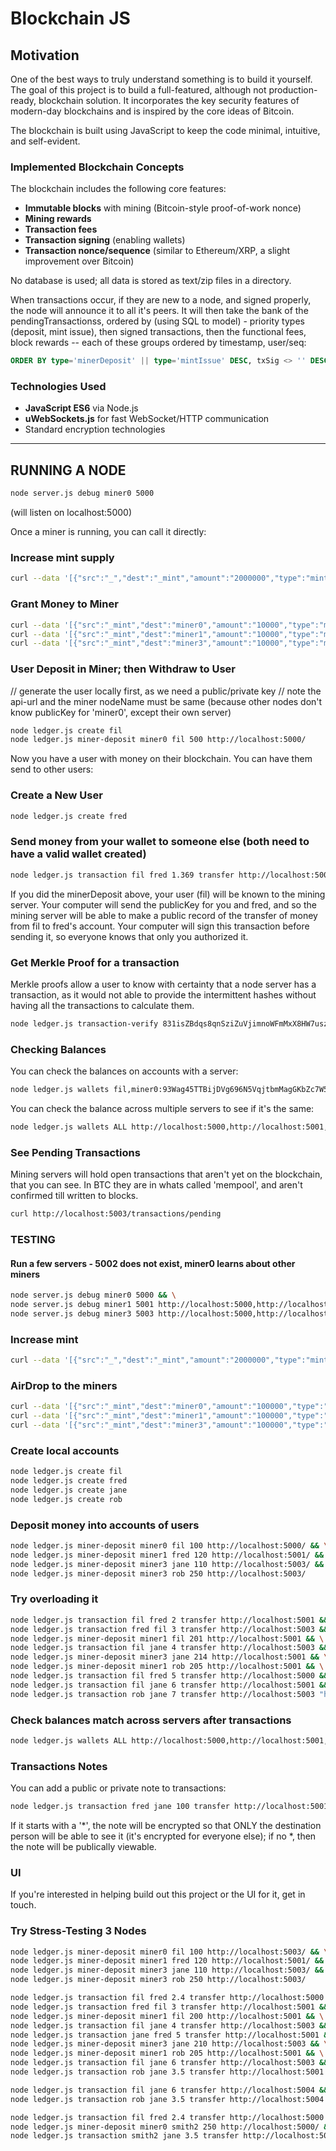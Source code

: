 # Blockchain JS

## Motivation
One of the best ways to truly understand something is to build it yourself. The goal of this project is to build a full-featured, although not production-ready, blockchain solution. It incorporates the key security features of modern-day blockchains and is inspired by the core ideas of Bitcoin.

The blockchain is built using JavaScript to keep the code minimal, intuitive, and self-evident.

### Implemented Blockchain Concepts
The blockchain includes the following core features:
- **Immutable blocks** with mining (Bitcoin-style proof-of-work nonce)
- **Mining rewards**
- **Transaction fees**
- **Transaction signing** (enabling wallets)
- **Transaction nonce/sequence** (similar to Ethereum/XRP, a slight improvement over Bitcoin)

No database is used; all data is stored as text/zip files in a directory.

When transactions occur, if they are new to a node, and signed properly, the node will announce it to all it's peers. It will then take the bank of the pendingTransactionss, ordered by (using SQL to model) - priority types (deposit, mint issue), then signed transactions, then the functional fees, block rewards -- each of these groups ordered by timestamp, user/seq:
```sql
ORDER BY type='minerDeposit' || type='mintIssue' DESC, txSig <> '' DESC, timestamp ASC, src ASC, seq ASC  LIMIT 10
```

### Technologies Used
- **JavaScript ES6** via Node.js
- **uWebSockets.js** for fast WebSocket/HTTP communication
- Standard encryption technologies

---

## RUNNING A NODE
```bash
node server.js debug miner0 5000
```
(will listen on localhost:5000)


Once a miner is running, you can call it directly:

### Increase mint supply
```bash
curl --data '[{"src":"_","dest":"_mint","amount":"2000000","type":"mintIssue"}]' http://localhost:5000/transactions
```

### Grant Money to Miner
```bash
curl --data '[{"src":"_mint","dest":"miner0","amount":"10000","type":"mintAirDrop"}]' http://localhost:5000/transactions && \
curl --data '[{"src":"_mint","dest":"miner1","amount":"10000","type":"mintAirDrop"}]' http://localhost:5001/transactions && \
curl --data '[{"src":"_mint","dest":"miner3","amount":"10000","type":"mintAirDrop"}]' http://localhost:5003/transactions
```

### User Deposit in Miner; then Withdraw to User
// generate the user locally first, as we need a public/private key
// note the api-url and the miner nodeName must be same (because other nodes don't know publicKey for 'miner0', except their own server)
```bash
node ledger.js create fil
node ledger.js miner-deposit miner0 fil 500 http://localhost:5000/
```

Now you have a user with money on their blockchain. You can have them send to other users:

### Create a New User
```bash
node ledger.js create fred
```

### Send money from your wallet to someone else (both need to have a valid wallet created)
```bash
node ledger.js transaction fil fred 1.369 transfer http://localhost:5000
```

If you did the minerDeposit above, your user (fil) will be known to the mining server. Your computer will send the publicKey for you and fred, and so the mining server will be able to make a public record of the transfer of money from fil to fred's account. Your computer will sign this transaction before sending it, so everyone knows that only you authorized it.


### Get Merkle Proof for a transaction
Merkle proofs allow a user to know with certainty that a node server has a transaction, as it would not able to provide the intermittent hashes without having all the transactions to calculate them. 

```bash
node ledger.js transaction-verify 831isZBdqs8qnSziZuVjimnoWFmMxX8HW7uszFfoUd24,6Knq7UoWrKxGcvoVmRy15E8iXCmCmTjDrmZTLb8dG8bX http://localhost:5000
```

### Checking Balances
You can check the balances on accounts with a server:
```bash
node ledger.js wallets fil,miner0:93Wag45TTBijDVg696N5VqjtbmMagGKbZc7W5kLoty8xZ http://localhost:5000
```

You can check the balance across multiple servers to see if it's the same:
```bash
node ledger.js wallets ALL http://localhost:5000,http://localhost:5001,http://localhost:5003
```

### See Pending Transactions
Mining servers will hold open transactions that aren't yet on the blockchain, that you can see. In BTC they are in whats called 'mempool', and 
aren't confirmed till written to blocks.

```bash
curl http://localhost:5003/transactions/pending
```

### TESTING ###
#### Run a few servers - 5002 does not exist, miner0 learns about other miners
```bash
node server.js debug miner0 5000 && \
node server.js debug miner1 5001 http://localhost:5000,http://localhost:5002 && \
node server.js debug miner3 5003 http://localhost:5000,http://localhost:5003
```

### Increase mint
```bash
curl --data '[{"src":"_","dest":"_mint","amount":"2000000","type":"mintIssue"}]' http://localhost:5000/transactions
```

### AirDrop to the miners
```bash
curl --data '[{"src":"_mint","dest":"miner0","amount":"100000","type":"mintAirDrop"}]' http://localhost:5000/transactions && \
curl --data '[{"src":"_mint","dest":"miner1","amount":"100000","type":"mintAirDrop"}]' http://localhost:5001/transactions && \
curl --data '[{"src":"_mint","dest":"miner3","amount":"100000","type":"mintAirDrop"}]' http://localhost:5003/transactions
```

### Create local accounts
```bash
node ledger.js create fil
node ledger.js create fred
node ledger.js create jane
node ledger.js create rob
```

### Deposit money into accounts of users
```bash
node ledger.js miner-deposit miner0 fil 100 http://localhost:5000/ && \
node ledger.js miner-deposit miner1 fred 120 http://localhost:5001/ && \
node ledger.js miner-deposit miner3 jane 110 http://localhost:5003/ && \
node ledger.js miner-deposit miner3 rob 250 http://localhost:5003/ 
```

### Try overloading it
```bash
node ledger.js transaction fil fred 2 transfer http://localhost:5001 && \
node ledger.js transaction fred fil 3 transfer http://localhost:5003 && \
node ledger.js miner-deposit miner1 fil 201 http://localhost:5001 && \
node ledger.js transaction fil jane 4 transfer http://localhost:5003 && \
node ledger.js miner-deposit miner3 jane 214 http://localhost:5001 && \
node ledger.js miner-deposit miner1 rob 205 http://localhost:5001 && \
node ledger.js transaction fil fred 5 transfer http://localhost:5000 && \
node ledger.js transaction fil jane 6 transfer http://localhost:5001 && \
node ledger.js transaction rob jane 7 transfer http://localhost:5003 "hello friend"
```

### Check balances match across servers after transactions
```bash
node ledger.js wallets ALL http://localhost:5000,http://localhost:5001,http://localhost:5003,http://localhost:5004
```

### Transactions Notes
You can add a public or private note to transactions:
```bash
node ledger.js transaction fred jane 100 transfer http://localhost:5001 "*Thanks for the awesome phone :)"
```

If it starts with a '*', the note will be encrypted so that ONLY the destination person will be able to see it (it's encrypted for everyone else); if no *, 
then the note will be publically viewable.

### UI
If you're interested in helping build out this project or the UI for it, get in touch. 


### Try Stress-Testing 3 Nodes
```bash
node ledger.js miner-deposit miner0 fil 100 http://localhost:5003/ && \
node ledger.js miner-deposit miner1 fred 120 http://localhost:5001/ && \
node ledger.js miner-deposit miner3 jane 110 http://localhost:5003/ && \
node ledger.js miner-deposit miner3 rob 250 http://localhost:5003/ 

node ledger.js transaction fil fred 2.4 transfer http://localhost:5000 && \
node ledger.js transaction fred fil 3 transfer http://localhost:5001 && \
node ledger.js miner-deposit miner1 fil 200 http://localhost:5001 && \
node ledger.js transaction fil jane 4 transfer http://localhost:5003 && \
node ledger.js transaction jane fred 5 transfer http://localhost:5001 && \
node ledger.js miner-deposit miner3 jane 210 http://localhost:5003 && \
node ledger.js miner-deposit miner1 rob 205 http://localhost:5001 && \
node ledger.js transaction fil jane 6 transfer http://localhost:5003 && \
node ledger.js transaction rob jane 3.5 transfer http://localhost:5001

node ledger.js transaction fil jane 6 transfer http://localhost:5004 && \
node ledger.js transaction rob jane 3.5 transfer http://localhost:5004

node ledger.js transaction fil fred 2.4 transfer http://localhost:5000 && \
node ledger.js miner-deposit miner0 smith2 250 http://localhost:5000/ && \
node ledger.js transaction smith2 jane 3.5 transfer http://localhost:5000
```